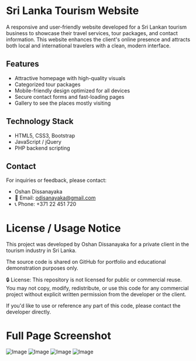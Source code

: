 # Sri Lanka Tourism Website

A responsive and user-friendly website developed for a Sri Lankan tourism business to showcase their travel services, tour packages, and contact information. This website enhances the client's online presence and attracts both local and international travelers with a clean, modern interface.

## Features

- Attractive homepage with high-quality visuals  
- Categorized tour packages
- Mobile-friendly design optimized for all devices  
- Secure contact forms and fast-loading pages  
- Gallery to see the places mostly visiting

## Technology Stack

- HTML5, CSS3, Bootstrap  
- JavaScript / jQuery  
- PHP backend scripting  

## Contact
For inquiries or feedback, please contact:
- Oshan Dissanayaka
- 📧 Email: odisanayaka@gmail.com
- 📞 Phone: +371 22 451 720

# License / Usage Notice
This project was developed by Oshan Dissanayaka for a private client in the tourism industry in Sri Lanka.

The source code is shared on GitHub for portfolio and educational demonstration purposes only.

🔒 License: This repository is not licensed for public or commercial reuse.
You may not copy, modify, redistribute, or use this code for any commercial project without explicit written permission from the developer or the client.

If you'd like to use or reference any part of this code, please contact the developer directly.

# Full Page Screenshot

![Image](https://github.com/user-attachments/assets/33a99bcc-f4e3-4d36-be88-ec8c588e294f)
![Image](https://github.com/user-attachments/assets/69bbec02-476a-4110-af2d-2e96d424a93c)
![Image](https://github.com/user-attachments/assets/199390dc-484f-4ed7-b1db-a802a2c4db41)
![Image](https://github.com/user-attachments/assets/34974fb5-8a2f-4aa7-ab42-bcb7531671f4)

